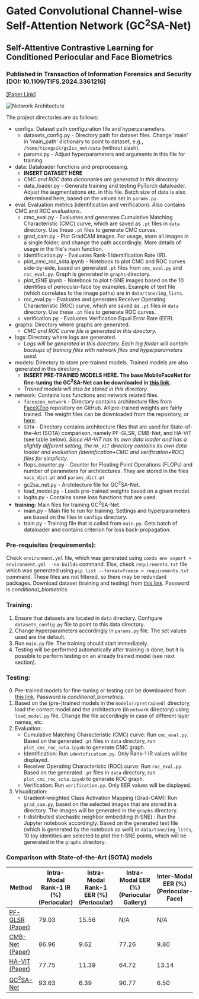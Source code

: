 # Gated Convolutional Channel-wise Self-Attention Network (GC<sup>2</sup>SA-Net)
## Self-Attentive Contrastive Learning for Conditioned Periocular and Face Biometrics
### Published in Transaction of Information Forensics and Security (DOI: 10.1109/TIFS.2024.3361216)
[[Paper Link]](https://ieeexplore.ieee.org/document/10418204)

![Network Architecture](GC2SA_Net_Architecture.jpg?raw=true "GC<sup>2</sup>SA-Net")

The project directories are as follows:

- configs: Dataset path configuration file and hyperparameters.
    * datasets_config.py - Directory path for dataset files. Change 'main' in 'main_path' dictionary to point to dataset, e.g., `/home/tiongsik/gc2sa_net/data` (without slash).
    * params.py - Adjust hyperparameters and arguments in this file for training. 
- data: Dataloader functions and preprocessing.
    * __**INSERT DATASET HERE**__
    * _CMC and ROC data dictionaries are generated in this directory._
    * data_loader.py - Generate training and testing PyTorch dataloader. Adjust the augmentations etc. in this file. Batch size of data is also determined here, based on the values set in `params.py`.
- eval: Evaluation metrics (identification and verification). Also contains CMC and ROC evaluations.
    * cmc_eval.py - Evaluates and generates Cumulative Matching Characteristic (CMC) curve, which are saved as `.pt` files in `data` directory. Use these `.pt` files to generate CMC curves.
    * grad_cam.py - Plot GradCAM images. For usage, store all images in a single folder, and change the path accordingly. More details of usage in the file's main function.
    * identification.py - Evaluates Rank-1 Identification Rate (IR).
    * plot_cmc_roc_sota.ipynb - Notebook to plot CMC and ROC curves side-by-side, based on generated `.pt` files from `cmc_eval.py` and `roc_eval.py`. Graph is generated in `graphs` directory.
    * plot_tSNE.ipynb - Notebook to plot t-SNE images based on the 10 identities of periocular-face toy examples. Example of text file (which correlates to the image paths) are in `data/tsne/img_lists`.
    * roc_eval.py - Evaluates and generates Receiver Operating Characteristic (ROC) curve, which are saved as `.pt` files in `data` directory. Use these `.pt` files to generate ROC curves.
    * verification.py - Evaluates Verification Equal Error Rate (EER).
- graphs: Directory where graphs are generated.
    * _CMC and ROC curve file is generated in this directory._
- logs: Directory where logs are generated.
    * _Logs will be generated in this directory. Each log folder will contain backups of training files with network files and hyperparameters used._
- models: Directory to store pre-trained models. Trained models are also generated in this directory.
    * __**INSERT PRE-TRAINED MODELS HERE. The base MobileFaceNet for fine-tuning the GC<sup>2</sup>SA-Net can be downloaded in [this link](https://www.dropbox.com/scl/fo/sx61beaupkwa1574fst2z/h?rlkey=onwf8vji3h20og0w7s6sxznlc&dl=0).**__
    * _Trained models will also be stored in this directory._
- network: Contains loss functions and network related files.
    * `facexzoo_network` - Directory contains architecture files from [FaceXZoo](https://github.com/JDAI-CV/FaceX-Zoo/tree/main/training_mode) repository on GitHub. All pre-trained weights are fairly trained. The weight files can be downloaded from the repository, or [here](https://www.dropbox.com/scl/fo/rnmj0n572gmfkshfplk6u/h?rlkey=lze6kbg2q0mcdrimz5qlkdjqw&dl=0).
    * `SOTA` - Directory contains architecture files that are used for State-of-the-Art (SOTA) comparison, namely PF-GLSR, CMB-Net, and HA-ViT (see table below). _Since HA-ViT has its own data loader and has a slightly different setting, the `HA_ViT` directory contains its own data loader and evaluation (identification+CMC and verification+ROC) files for simplicity._
    * flops_counter.py - Counter for Floating Point Operations (FLOPs) and number of parameters for architectures. They are stored in the files `macs_dict.pt` and `params_dict.pt`
    * gc2sa_net.py - Architecture file for GC<sup>2</sup>SA-Net.
    * load_model.py - Loads pre-trained weights based on a given model.
    * logits.py - Contains some loss functions that are used.
- __training:__ Main files for training GC<sup>2</sup>SA-Net.
    * main.py - Main file to run for training. Settings and hyperparameters are based on the files in `configs` directory.
    * train.py - Training file that is called from `main.py`. Gets batch of dataloader and contains criterion for loss back-propagation.

### Pre-requisites (requirements):
Check `environment.yml` file, which was generated using `conda env export > environment.yml --no-builds` command. Else, check `requirements.txt` file which was generated using `pip list --format=freeze > requirements.txt` command. These files are not filtered, so there may be redundant packages.
Download dataset (training and testing) from [this link](https://www.dropbox.com/s/bfub8fmc44tvcxb/periocular_face_dataset.zip?dl=0). Password is _conditional\_biometrics_.

### Training:
1. Ensure that datasets are located in `data` directory. Configure `datasets_config.py` file to point to this data directory.
2. Change hyperparameters accordingly in `params.py` file. The set values used are the default.
3. Run `main.py` file. The training should start immediately.
4. Testing will be performed automatically after training is done, but it is possible to perform testing on an already trained model (see next section).

### Testing:
0. Pre-trained models for fine-tuning or testing can be downloaded from [this link](https://www.dropbox.com/s/g8gn4x4wp0svyx5/pretrained_models.zip?dl=0). Password is _conditional\_biometrics_.
1. Based on the (pre-)trained models in the `models(/pretrained)` directory, load the correct model and the architecture (in `network` directory) using `load_model.py` file. Change the file accordingly in case of different layer names, etc.
2. Evaluation:
    * Cumulative Matching Characteristic (CMC) curve: Run `cmc_eval.py`. Based on the generated `.pt` files in `data` directory, run `plot_cmc_roc_sota.ipynb` to generate CMC graph.
    * Identification: Run `identification.py`. Only Rank-1 IR values will be displayed.
    * Receiver Operating Characteristic (ROC) curve: Run `roc_eval.py`. Based on the generated `.pt` files in `data` directory, run `plot_cmc_roc_sota.ipynb` to generate ROC graph.
    * Verification: Run `verification.py`. Only EER values will be displayed.
3. Visualization:
    * Gradient-weighted Class Activation Mapping (Grad-CAM): Run `grad_cam.py`, based on the selected images that are stored in a directory. The images will be generated in the `graphs` directory.
    * t-distributed stochastic neighbor embedding (t-SNE) : Run the Jupyter notebook accordingly. Based on the generated text file (which is generated by the notebook as well) in `data/tsne/img_lists`, 10 toy identities are selected to plot the t-SNE points, which will be generated in the `graphs` directory.

### Comparison with State-of-the-Art (SOTA) models

| Method | Intra-Modal Rank-1 IR (%) <br> (Periocular) | Intra-Modal Rank-1 EER (%) <br> (Periocular) | Intra-Modal EER (%) <br> (Periocular Gallery) | Inter-Modal EER (%) <br> (Periocular-Face) |
| --- | --- | --- | --- | --- |
| [PF-GLSR](https://www.dropbox.com/scl/fo/o7rxtbws8g3fmhwkg0f08/h?rlkey=083q0xzibpsfubxmt3d31pa8d&dl=0) [(Paper)](https://ieeexplore.ieee.org/document/9159854) | 79.03 | 15.56 | N/A | N/A |
| [CMB-Net](https://www.dropbox.com/scl/fo/o7rxtbws8g3fmhwkg0f08/h?rlkey=083q0xzibpsfubxmt3d31pa8d&dl=0) [(Paper)](https://ieeexplore.ieee.org/document/9956636) | 86.96 | 9.62 | 77.26 | 9.80 |
| [HA-ViT](https://www.dropbox.com/scl/fo/o7rxtbws8g3fmhwkg0f08/h?rlkey=083q0xzibpsfubxmt3d31pa8d&dl=0) [(Paper)](https://ieeexplore.ieee.org/document/10068230) | 77.75 | 11.39 | 64.72 | 13.14 |
| [GC<sup>2</sup>SA-Net](https://www.dropbox.com/scl/fo/j7tfsk61jz6dch8hyl1hp/h?rlkey=b22nw4ff5kelu5ivti7ioy1mr&dl=0) | 93.63 | 6.39 | 90.77 | 6.50 |